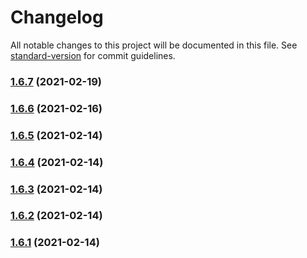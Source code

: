 # Changelog

All notable changes to this project will be documented in this file. See [standard-version](https://github.com/conventional-changelog/standard-version) for commit guidelines.

### [1.6.7](https://github.com/yegobox/flipper-plugins/compare/v1.3.4...v1.6.7) (2021-02-19)

### [1.6.6](https://github.com/yegobox/flipper-plugins/compare/v1.2.7...v1.6.6) (2021-02-16)

### [1.6.5](https://github.com/yegobox/flipper-plugins/compare/v1.2.6...v1.6.5) (2021-02-14)

### [1.6.4](https://github.com/yegobox/flipper-plugins/compare/v1.2.5...v1.6.4) (2021-02-14)

### [1.6.3](https://github.com/yegobox/flipper-plugins/compare/v1.2.4...v1.6.3) (2021-02-14)

### [1.6.2](https://github.com/yegobox/flipper-plugins/compare/v1.2.3...v1.6.2) (2021-02-14)

### [1.6.1](https://github.com/yegobox/flipper-plugins/compare/v1.2.1...v1.6.1) (2021-02-14)
